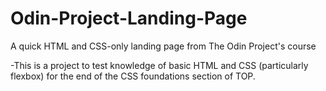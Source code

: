 # Odin-Project-Landing-Page
A quick HTML and CSS-only landing page from The Odin Project's course

-This is a project to test knowledge of basic HTML and CSS (particularly flexbox) for the end of the CSS foundations section of TOP. 